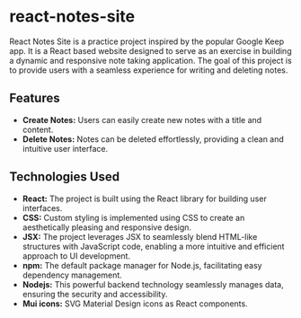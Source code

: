 # react-notes-site
React Notes Site is a practice project inspired by the popular Google Keep app. It is a React based website designed to serve as an exercise in building a dynamic and responsive note taking application. The goal of this project is to provide users with a seamless experience for writing and deleting notes.

## Features
- **Create Notes:** Users can easily create new notes with a title and content.
- **Delete Notes:** Notes can be deleted effortlessly, providing a clean and intuitive user interface.

## Technologies Used
- **React:** The project is built using the React library for building user interfaces.
- **CSS:** Custom styling is implemented using CSS to create an aesthetically pleasing and responsive design.
- **JSX:** The project leverages JSX to seamlessly blend HTML-like structures with JavaScript code, enabling a more intuitive and efficient approach to UI development.
- **npm:** The default package manager for Node.js, facilitating easy dependency management.
- **Nodejs:** This powerful backend technology seamlessly manages data, ensuring the security and accessibility.
- **Mui icons:** SVG Material Design icons as React components.